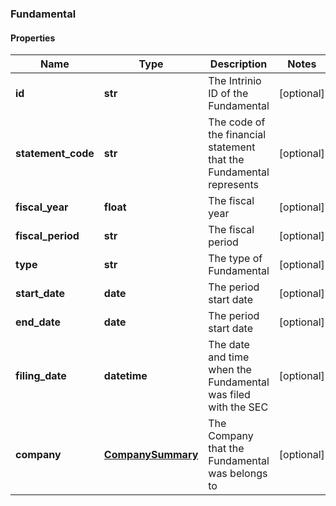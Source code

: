 ### Fundamental

#### Properties
Name | Type | Description | Notes
------------ | ------------- | ------------- | -------------
**id** | **str** | The Intrinio ID of the Fundamental | [optional] 
**statement_code** | **str** | The code of the financial statement that the Fundamental represents | [optional] 
**fiscal_year** | **float** | The fiscal year | [optional] 
**fiscal_period** | **str** | The fiscal period | [optional] 
**type** | **str** | The type of Fundamental | [optional] 
**start_date** | **date** | The period start date | [optional] 
**end_date** | **date** | The period start date | [optional] 
**filing_date** | **datetime** | The date and time when the Fundamental was filed with the SEC | [optional] 
**company** | [**CompanySummary**](CompanySummary.md) | The Company that the Fundamental was belongs to | [optional] 



